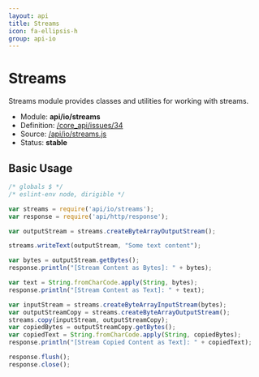 ```yaml
---
layout: api
title: Streams
icon: fa-ellipsis-h
group: api-io
---
```


Streams
===

Streams module provides classes and utilities for working with streams.

- Module: **api/io/streams**
- Definition: [/core_api/issues/34](https://github.com/dirigiblelabs/core_api/issues/34)
- Source: [/api/io/streams.js](https://github.com/dirigiblelabs/core_api/blob/master/core_api/ScriptingServices/api/io/streams.js)
- Status: **stable**

Basic Usage
---

```javascript
/* globals $ */
/* eslint-env node, dirigible */

var streams = require('api/io/streams');
var response = require('api/http/response');

var outputStream = streams.createByteArrayOutputStream();

streams.writeText(outputStream, "Some text content");

var bytes = outputStream.getBytes();
response.println("[Stream Content as Bytes]: " + bytes);

var text = String.fromCharCode.apply(String, bytes);
response.println("[Stream Content as Text]: " + text);

var inputStream = streams.createByteArrayInputStream(bytes);
var outputStreamCopy = streams.createByteArrayOutputStream();
streams.copy(inputStream, outputStreamCopy);
var copiedBytes = outputStreamCopy.getBytes();
var copiedText = String.fromCharCode.apply(String, copiedBytes);
response.println("[Stream Copied Content as Text]: " + copiedText);

response.flush();
response.close();
```


